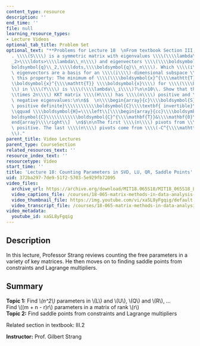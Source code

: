 ```yaml
---
content_type: resource
description: ''
end_time: ''
file: null
learning_resource_types:
- Lecture Videos
optional_tab_title: Problem Set
optional_text: "**Problems for Lecture 18  \nFrom textbook Section III.2**\n\n4\\\
  . \\\\(S\\\\) is a symmetric matrix with eigenvalues \\\\(\\\\lambda\\_1>\\\\lambda\\\
  _2>\\\\ldots>\\\\lambda\\_n\\\\) and eigenvectors \\\\(\\\\boldsymbol{q}\\_1,\\\\\
  boldsymbol{q}\\_2,\\\\ldots,\\\\boldsymbol{q}\\_n\\\\). Which \\\\(i\\\\) of those\
  \ eigenvectors are a basis for an \\\\(i\\\\)-dimensional subspace \\\\(Y\\\\) with\
  \ this property: The minimum of \\\\(\\\\boldsymbol{x}^{\\\\mathtt{T}} S\\\\boldsymbol{x}/\\\
  \\boldsymbol{x}^{\\\\mathtt{T}} \\\\boldsymbol{x}\\\\) for \\\\(\\\\boldsymbol{x}\\\
  \\) in \\\\(Y\\\\) is \\\\(\\\\lambda\\_i\\\\)?\n\n10\\. Show that this \\\\(2n\\\
  \\times 2n\\\\) KKT matrix \\\\(H\\\\) has \\\\(n\\\\) positive and \\\\(n\\\\)\
  \ negative eigenvalues:\n\n$$  \n\\\\begin{array}{c}\\\\boldsymbol{S}\\\\textbf{\
  \ positive definite}\\\\\\\\\\\\boldsymbol{C}\\\\textbf{ invertible}\\\\end{array}\\\
  \\qquad \\\\boldsymbol{H}=\\\\left\\[\\\\begin{array}{cc}\\\\boldsymbol{S}&\\\\\
  boldsymbol{C}\\\\\\\\\\\\boldsymbol{C}^{\\\\mathbf{T}}&\\\\mathbf{0}\\\\\\\\\\\\\
  end{array}\\\\right\\]  \n$$\n\nThe first \\\\(n\\\\) pivots from \\\\(S\\\\) are\
  \ positive. The last \\\\(n\\\\) pivots come from \\\\(-C^{\\\\mathtt{T}}S^{-1}C\\\
  \\)."
parent_title: Video Lectures
parent_type: CourseSection
related_resources_text: ''
resource_index_text: ''
resourcetype: Video
start_time: ''
title: 'Lecture 18: Counting Parameters in SVD, LU, QR, Saddle Points'
uid: 372ba297-7de9-51f2-5703-5e929fb72095
video_files:
  archive_url: https://archive.org/download/MIT18.065S18/MIT18_065S18_Lecture18_300k.mp4
  video_captions_file: /courses/18-065-matrix-methods-in-data-analysis-signal-processing-and-machine-learning-spring-2018/6820501a14615c2299bedafa0a7093de_xaSL8yFgqig.vtt
  video_thumbnail_file: https://img.youtube.com/vi/xaSL8yFgqig/default.jpg
  video_transcript_file: /courses/18-065-matrix-methods-in-data-analysis-signal-processing-and-machine-learning-spring-2018/ade37003589b2c2d0030ea38cea605b0_xaSL8yFgqig.pdf
video_metadata:
  youtube_id: xaSL8yFgqig
---
```


Description
-----------

In this lecture, Professor Strang reviews counting the free parameters in a variety of key matrices. He then moves on to finding saddle points from constraints and Lagrange multipliers.

Summary
-------

**Topic 1:** Find _\\(n^2\\)_ parameters in \\(L\\) and \\(U\\), \\(Q\\) and \\(R\\), ...  
Find \\((m + n - r)r\\) parameters in a matrix of rank \\(r\\)  
**Topic 2:** Find saddle points from constraints and Lagrange multipliers

Related section in textbook: III.2

**Instructor:** Prof. Gilbert Strang